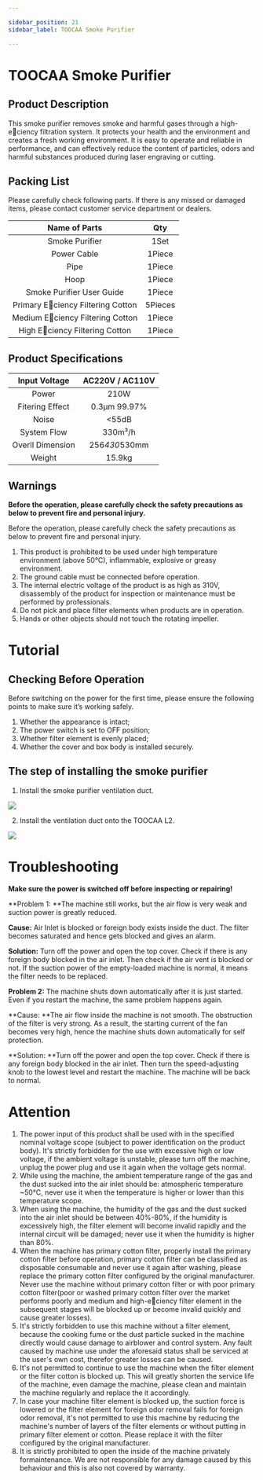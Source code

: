```yaml
---

sidebar_position: 21
sidebar_label: TOOCAA Smoke Purifier

---
```

# TOOCAA Smoke Purifier
## Product Description
This smoke purifier removes smoke and harmful gases through a high-eciency filtration system. It protects your health and the environment and creates a fresh working environment. It is easy to operate and reliable in performance, and can effectively reduce the content of particles, odors and harmful substances produced during laser engraving or cutting.

## Packing List
Please carefully check following parts. If there is any missed or damaged items, please contact customer service department or dealers.

| Name of Parts | Qty |
| :---: | :---: |
| Smoke Purifier | 1Set |
| Power Cable | 1Piece |
| Pipe | 1Piece |
| Hoop | 1Piece |
| Smoke Purifier User Guide | 1Piece |
| Primary Eciency Filtering Cotton | 5Pieces |
| Medium Eciency Filtering Cotton | 1Piece |
| High Eciency Filtering Cotton | 1Piece |


## Product Specifications
| Input Voltage | AC220V / AC110V |
| :---: | :---: |
| Power | 210W |
| Fitering Effect | 0.3μm 99.97% |
| Noise | <55dB |
| System Flow | 330m³/h |
| Overll Dimension | 256*430*530mm |
| Weight | 15.9kg |


## Warnings
**Before the operation, please carefully check the safety precautions as below to prevent fire and personal injury.**

Before the operation, please carefully check the safety precautions as below to prevent fire and personal injury. 

1. This product is prohibited to be used under high temperature environment (above 50°C), inflammable, explosive or greasy environment.
2. The ground cable must be connected before operation.
3. The internal electric voltage of the product is as high as 310V, disassembly of the product for inspection or maintenance must be performed by professionals. 
4. Do not pick and place filter elements when products are in operation. 
5. Hands or other objects should not touch the rotating impeller.

# Tutorial
## Checking Before Operation
Before switching on the power for the first time, please ensure the following points to make sure it’s working safely.

1. Whether the appearance is intact;
2. The power switch is set to OFF position; 
3. Whether filter element is evenly placed;
4. Whether the cover and box body is installed securely.

## The step of installing the smoke purifier
1. Install the smoke purifier ventilation duct.

![](http://wiki-toocaa.oss-cn-hongkong.aliyuncs.com/%E5%AE%89%E8%A3%85%E9%80%9A%E6%B0%94%E7%AE%A1.jpg)

2. Install the ventilation duct onto the TOOCAA L2.

![](http://wiki-toocaa.oss-cn-hongkong.aliyuncs.com/%E5%AE%89%E8%A3%85%E9%80%9A%E6%B0%94%E7%AE%A1-%E6%9C%BA%E5%99%A8.jpg)

# Troubleshooting
**Make sure the power is switched off before inspecting or repairing!**

**Problem 1: **The machine still works, but the air flow is very weak and suction power is greatly reduced.

**Cause:** Air Inlet is blocked or foreign body exists inside the duct. The filter becomes saturated and hence gets blocked and gives an alarm. 

**Solution:** Turn off the power and open the top cover. Check if there is any foreign body blocked in the air inlet. Then check if the air vent is blocked or not. If the suction power of the empty-loaded machine is normal, it means the filter needs to be replaced. 

**Problem 2:** The machine shuts down automatically after it is just started. Even if you restart the machine, the same problem happens again.

**Cause: **The air flow inside the machine is not smooth. The obstruction of the filter is very strong. As a result, the starting current of the fan becomes very high, hence the machine shuts down automatically for self protection. 

**Solution: **Turn off the power and open the top cover. Check if there is any foreign body blocked in the air inlet. Then turn the speed-adjusting knob to the lowest level and restart the machine. The machine will be back to normal.

# Attention
1. The power input of this product shall be used with in the specified nominal voltage scope (subject to power identification on the product body). It's strictly forbidden for the use with excessive high or low voltage, if the ambient voltage is unstable, please turn off the machine, unplug the power plug and use it again when the voltage gets normal.
2. While using the machine, the ambient temperature range of the gas and the dust sucked into the air inlet should be: atmospheric temperature ~50°C, never use it when the temperature is higher or lower than this temperature scope.
3. When using the machine, the humidity of the gas and the dust sucked into the air inlet should be between 40%-80%, if the humidity is excessively high, the filter element will become invalid rapidly and the internal circuit will be damaged; never use it when the humidity is higher than 80%.
4. When the machine has primary cotton filter, properly install the primary cotton filter before operation, primary cotton filter can be classified as disposable consumable and never use it again after washing, please replace the primary cotton filter configured by the original manufacturer. Never use the machine without primary cotton filter or with poor primary cotton filter(poor or washed primary cotton filter over the market performs poorly and medium and high-eciency filter element in the subsequent stages will be blocked up or become invalid quickly and cause greater losses).
5. It's strictly forbidden to use this machine without a filter element, because the cooking fume or the dust particle sucked in the machine directly would cause damage to airblower and control system. Any fault caused by machine use under the aforesaid status shall be serviced at the user's own cost, therefor greater losses can be caused.
6. It's not permitted to continue to use the machine when the filter element or the filter cotton is blocked up. This will greatly shorten the service life of the machine, even damage the machine, please clean and maintain the machine regularly and replace the it accordingly.
7. In case your machine filter element is blocked up, the suction force is lowered or the filter element for foreign odor removal fails for foreign odor removal, it's not permitted to use this machine by reducing the machine's number of layers of the filter elements or without putting in primary filter element or cotton. Please replace it with the filter configured by the original manufacturer.
8. It is strictly prohibited to open the inside of the machine privately formaintenance. We are not responsible for any damage caused by this behaviour and this is also not covered by warranty.

